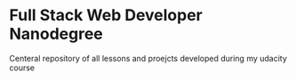 # Full Stack Web Developer Nanodegree

Centeral repository of all lessons and proejcts developed during my udacity course